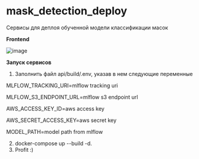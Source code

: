 # mask_detection_deploy

Сервисы для деплоя обученной модели классификации масок

**Frontend**

![image](https://user-images.githubusercontent.com/103132748/173671969-a8c448be-d416-4131-9d9e-3a8ae8ceb244.png)


**Запуск сервисов**
1. Заполнить файл api/build/.env, указав в нем следующие переменные

MLFLOW_TRACKING_URI=mlflow tracking uri

MLFLOW_S3_ENDPOINT_URL=mlflow s3 endpoint url

AWS_ACCESS_KEY_ID=aws access key

AWS_SECRET_ACCESS_KEY=aws secret key

MODEL_PATH=model path from mlflow

2. docker-compose up --build -d.
3. Profit :)
